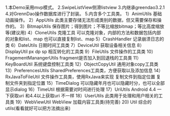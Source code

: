 1.本Demo采用mvp模式。
2.SwipeListView侧滑listview
3.内继承greendao3.2.1
4.对GrennDao操作数据库进行了封装。
5.内含多个工具类。
 1）AnimUtils		基础动画操作。
 2）AppUtils		此类主要存储无法形成类别的数据，但又需要保存和操作的。
 3）BitmapUtils		保存图片；得到图片；不等比缩放bitmap；等比高度缩放等(建议用)
 4）CloneUtils		克隆工具 可以克隆对象，内部的方法和数据包括内部的对象和list、map 也可以直接复制list、map
 5）CrashHandler	记录崩溃日志的类
 6）DateUtils		日期时间工具类
 7）DeviceUtil		获取设备相关信息
 8）DisplayUtil		px dp sp 相互转化的工具类
 9）FileUtils		文件操作的工具类
10）FragementManangerUtils fragment是否加入到回退栈的工具类
11）KeyBoardUtil	系统键盘控制工具类
12）ObjectCopyUtil	通用对象copy工具类
13）PreferencesUtils	SharedPreferences工具类，方便获取以及添加信息
14）RxJavaToFileUtil	文件操作工具类，使用RxJava来实现 复制文件到指定位置 复制文件夹到指定位置
15）TimeDialog		可以隐藏年月也可以隐藏时分，也可以全部显示dialog
16）TimeUtil		根据需要对时间进行处理
17）UriUtils		Android 4.4 一下获取uri 和4.4以上获取uri 不一样
18）UserUtils		此类用于处理和用户相关的工具类
19）WebViewUtil		WebView 加载内容工具类(待完善)
20) Util		综合的utils(看看就好可以把方法摘出来)
